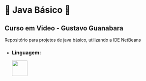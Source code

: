 # 🌸 Java Básico 🌸

## Curso em Video - Gustavo Guanabara

Repositório para projetos de java básico, utilizando a IDE NetBeans

+ ### Linguagem:
     <img aling="cebter" heigth="50" width="50" src="https://cdn.jsdelivr.net/gh/devicons/devicon/icons/java/java-original.svg" />
         
          
